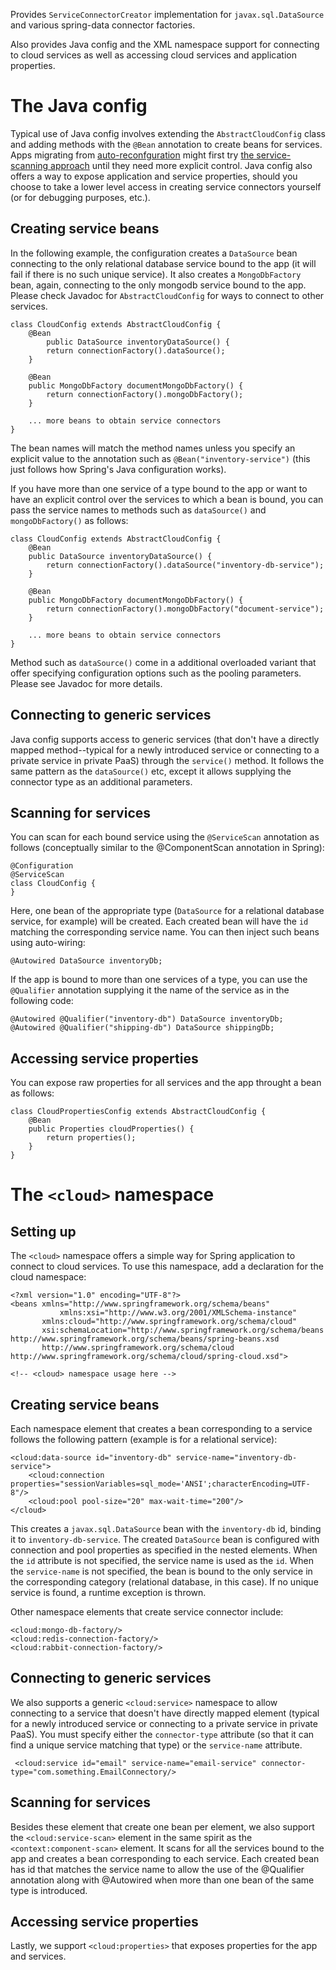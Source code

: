 Provides `ServiceConnectorCreator` implementation for `javax.sql.DataSource` and 
various spring-data connector factories.

Also provides Java config and the XML namespace support for connecting to cloud services 
as well as accessing cloud services and application properties.

The Java config
===============

Typical use of Java config involves extending the `AbstractCloudConfig` class and adding methods with 
the `@Bean` annotation to create beans for services. Apps migrating from 
[auto-reconfguration](http://spring.io/blog/2011/11/04/using-cloud-foundry-services-with-spring-part-2-auto-reconfiguration/)
might first try [the service-scanning approach](#scanning-for-services) until they need more explicit control.
Java config also offers a way to expose application and service properties, should you choose to take
a lower level access in creating service connectors yourself (or for debugging purposes, etc.).  

Creating service beans
----------------------

In the following example, the configuration creates a `DataSource` bean connecting to the only 
relational database service bound to the app (it will fail if there is no such unique service).
It also creates a `MongoDbFactory` bean, again, connecting to the only mongodb service bound to the app.
Please check Javadoc for `AbstractCloudConfig` for ways to connect to other services.

    class CloudConfig extends AbstractCloudConfig {
        @Bean
        	public DataSource inventoryDataSource() {
            return connectionFactory().dataSource();
        }
        
        @Bean
        public MongoDbFactory documentMongoDbFactory() {
            return connectionFactory().mongoDbFactory();
        }
        
        ... more beans to obtain service connectors
    }

The bean names will match the method names unless you specify an explicit value to the annotation
such as `@Bean("inventory-service")` (this just follows how Spring's Java configuration works). 
    
If you have more than one service of a type bound to the app or want to have an explicit control over
the services to which a bean is bound, you can pass the service names to methods such as `dataSource()` 
and `mongoDbFactory()` as follows:
    
    class CloudConfig extends AbstractCloudConfig {
        @Bean
        public DataSource inventoryDataSource() {
            return connectionFactory().dataSource("inventory-db-service");
        }
        
        @Bean
        public MongoDbFactory documentMongoDbFactory() {
            return connectionFactory().mongoDbFactory("document-service");
        }
        
        ... more beans to obtain service connectors
    }
 
Method such as `dataSource()` come in a additional overloaded variant that offer specifying configuration 
options such as the pooling parameters. Please see Javadoc for more details.

Connecting to generic services
------------------------------

Java config supports access to generic services (that don't have a directly mapped method--typical for a 
newly introduced service or connecting to a private service in private PaaS) through the `service()`
method. It follows the same pattern as the `dataSource()` etc, except it allows supplying the connector 
type as an additional parameters.

Scanning for services
---------------------

You can scan for each bound service using the `@ServiceScan` annotation as follows (conceptually similar 
to the @ComponentScan annotation in Spring):

    @Configuration
    @ServiceScan
    class CloudConfig {
    }
    
Here, one bean of the appropriate type (`DataSource` for a relational database service, for example) will
be created. Each created bean will have the `id` matching the corresponding service name. You can then 
inject such beans using auto-wiring:

    @Autowired DataSource inventoryDb;

If the app is bound to more than one services of a type, you can use the `@Qualifier` annotation supplying it 
the name of the service as in the following code:

    @Autowired @Qualifier("inventory-db") DataSource inventoryDb;
    @Autowired @Qualifier("shipping-db") DataSource shippingDb;

Accessing service properties
----------------------------

You can expose raw properties for all services and the app throught a bean as follows:

    class CloudPropertiesConfig extends AbstractCloudConfig {
        @Bean
        public Properties cloudProperties() {
            return properties();
        }
    }

The `<cloud>` namespace
=======================

Setting up
----------

The `<cloud>` namespace offers a simple way for Spring application to connect to cloud services. To use this namespace, add a declaration for the cloud namespace:

    <?xml version="1.0" encoding="UTF-8"?>
    <beans xmlns="http://www.springframework.org/schema/beans"
               xmlns:xsi="http://www.w3.org/2001/XMLSchema-instance"
           xmlns:cloud="http://www.springframework.org/schema/cloud"
           xsi:schemaLocation="http://www.springframework.org/schema/beans http://www.springframework.org/schema/beans/spring-beans.xsd
           http://www.springframework.org/schema/cloud http://www.springframework.org/schema/cloud/spring-cloud.xsd">

    <!-- <cloud> namespace usage here -->

Creating service beans
----------------------

Each namespace element that creates a bean corresponding to a service follows the following pattern (example is for a relational service):

    <cloud:data-source id="inventory-db" service-name="inventory-db-service">
        <cloud:connection properties="sessionVariables=sql_mode='ANSI';characterEncoding=UTF-8"/>
        <cloud:pool pool-size="20" max-wait-time="200"/>
    </cloud>

This creates a `javax.sql.DataSource` bean with the `inventory-db` id, binding it to `inventory-db-service`. The created `DataSource` bean is configured with connection and pool properties as specified in the nested elements.
When the `id` attribute is not specified, the service name is used as the `id`. When the `service-name` is not specified, the bean is bound to the only service in the corresponding category (relational database, in this case). If no unique service is found, a runtime exception is thrown.

Other namespace elements that create service connector include:

    <cloud:mongo-db-factory/>
    <cloud:redis-connection-factory/>
    <cloud:rabbit-connection-factory/>

Connecting to generic services
------------------------------

We also supports a generic `<cloud:service>` namespace to allow connecting to a service that doesn't have directly mapped element (typical for a newly introduced service or connecting to a private service in private PaaS). You must specify either the `connector-type` attribute (so that it can find a unique service matching that type) or the `service-name` attribute.

     <cloud:service id="email" service-name="email-service" connector-type="com.something.EmailConnectory/>

Scanning for services
---------------------

Besides these element that create one bean per element, we also support the `<cloud:service-scan>` element in the same spirit as the `<context:component-scan>` element. It scans for all the services bound to the app and creates a bean corresponding to each service. Each created bean has id that matches the service name to allow the use of the @Qualifier annotation along with @Autowired when more than one bean of the same type is introduced.

Accessing service properties
----------------------------
Lastly, we support `<cloud:properties>` that exposes properties for the app and services.
